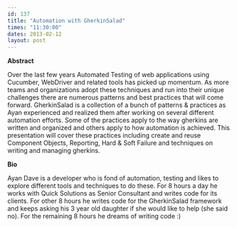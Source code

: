 ```yaml
---
id: 137
title: "Automation with GherkinSalad"
times: "11:30:00"
dates: 2013-02-12
layout: post
---
```

 **Abstract**

Over the last few years Automated Testing of web applications using Cucumber, WebDriver and related tools has picked up momentum. As more teams and organizations adopt these techniques and run into their unique challenges there are numerous patterns and best practices that will come forward. GherkinSalad is a collection of a bunch of patterns & practices as Ayan experienced and realized them after working on several different automation efforts. Some of the practices apply to the way gherkins are written and organized and others apply to how automation is achieved. This presentation will cover these practices including create and reuse Component Objects, Reporting, Hard & Soft Failure and techniques on writing and managing gherkins.  

**Bio**

Ayan Dave is a developer who is fond of automation, testing and likes to explore different tools and techniques to do these. For 8 hours a day he works with Quick Solutions as Senior Consultant and writes code for its clients. For other 8 hours he writes code for the GherkinSalad framework and keeps asking his 3 year old daughter if she would like to help (she said no). For the remaining 8 hours he dreams of writing code :)

